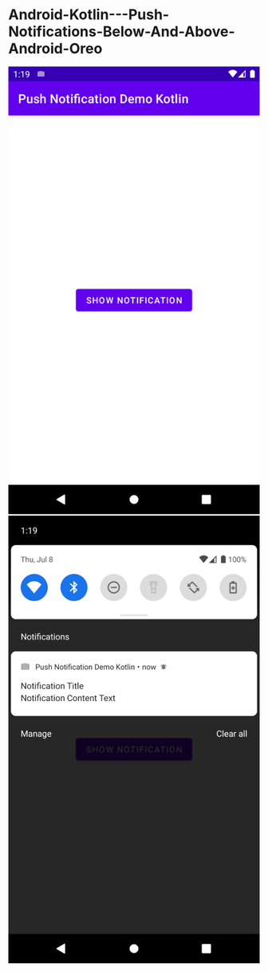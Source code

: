 # Android-Kotlin---Push-Notifications-Below-And-Above-Android-Oreo

![S1](https://github.com/VaibhavMojidra/Android-Kotlin---Push-Notifications-Below-And-Above-Android-Oreo/blob/master/screenshots/1.png)
![S2](https://github.com/VaibhavMojidra/Android-Kotlin---Push-Notifications-Below-And-Above-Android-Oreo/blob/master/screenshots/2.png)
